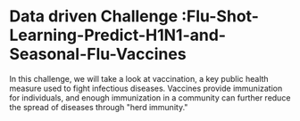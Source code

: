 # Data driven Challenge :Flu-Shot-Learning-Predict-H1N1-and-Seasonal-Flu-Vaccines
In this challenge, we will take a look at vaccination, a key public health measure used to fight infectious diseases. Vaccines provide immunization for individuals, and enough immunization in a community can further reduce the spread of diseases through "herd immunity."
